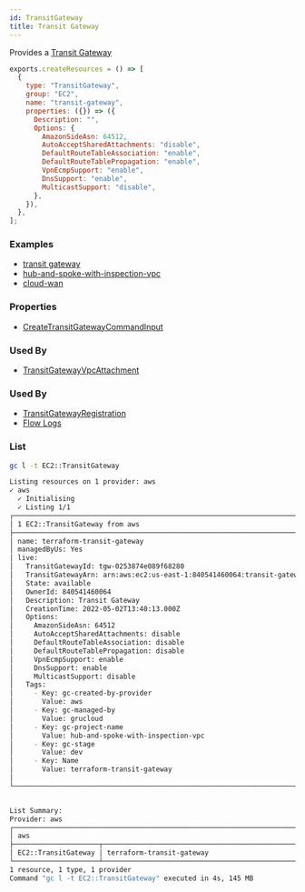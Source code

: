```yaml
---
id: TransitGateway
title: Transit Gateway
---
```


Provides a [Transit Gateway](https://console.aws.amazon.com/vpc/home?#TransitGateways:)

```js
exports.createResources = () => [
  {
    type: "TransitGateway",
    group: "EC2",
    name: "transit-gateway",
    properties: ({}) => ({
      Description: "",
      Options: {
        AmazonSideAsn: 64512,
        AutoAcceptSharedAttachments: "disable",
        DefaultRouteTableAssociation: "enable",
        DefaultRouteTablePropagation: "enable",
        VpnEcmpSupport: "enable",
        DnsSupport: "enable",
        MulticastSupport: "disable",
      },
    }),
  },
];
```

### Examples

- [transit gateway](https://github.com/grucloud/grucloud/blob/main/examples/aws/EC2/transit-gateway)
- [hub-and-spoke-with-inspection-vpc](https://github.com/grucloud/grucloud/blob/main/examples/aws/EC2/hub-and-spoke-with-inspection-vpc)
- [cloud-wan](https://github.com/grucloud/grucloud/blob/main/examples/aws/NetworkManager/cloud-wan)

### Properties

- [CreateTransitGatewayCommandInput](https://docs.aws.amazon.com/AWSJavaScriptSDK/v3/latest/clients/client-ec2/interfaces/createtransitgatewaycommandinput.html)

### Used By

- [TransitGatewayVpcAttachment](./TransitGatewayVpcAttachment.md)

### Used By

- [TransitGatewayRegistration](../NetworkManager/TransitGatewayRegistration.md)
- [Flow Logs](../EC2/FlowLogs.md)

### List

```sh
gc l -t EC2::TransitGateway
```

```sh
Listing resources on 1 provider: aws
✓ aws
  ✓ Initialising
  ✓ Listing 1/1
┌────────────────────────────────────────────────────────────────────────────┐
│ 1 EC2::TransitGateway from aws                                             │
├────────────────────────────────────────────────────────────────────────────┤
│ name: terraform-transit-gateway                                            │
│ managedByUs: Yes                                                           │
│ live:                                                                      │
│   TransitGatewayId: tgw-0253874e089f68280                                  │
│   TransitGatewayArn: arn:aws:ec2:us-east-1:840541460064:transit-gateway/t… │
│   State: available                                                         │
│   OwnerId: 840541460064                                                    │
│   Description: Transit Gateway                                             │
│   CreationTime: 2022-05-02T13:40:13.000Z                                   │
│   Options:                                                                 │
│     AmazonSideAsn: 64512                                                   │
│     AutoAcceptSharedAttachments: disable                                   │
│     DefaultRouteTableAssociation: disable                                  │
│     DefaultRouteTablePropagation: disable                                  │
│     VpnEcmpSupport: enable                                                 │
│     DnsSupport: enable                                                     │
│     MulticastSupport: disable                                              │
│   Tags:                                                                    │
│     - Key: gc-created-by-provider                                          │
│       Value: aws                                                           │
│     - Key: gc-managed-by                                                   │
│       Value: grucloud                                                      │
│     - Key: gc-project-name                                                 │
│       Value: hub-and-spoke-with-inspection-vpc                             │
│     - Key: gc-stage                                                        │
│       Value: dev                                                           │
│     - Key: Name                                                            │
│       Value: terraform-transit-gateway                                     │
│                                                                            │
└────────────────────────────────────────────────────────────────────────────┘


List Summary:
Provider: aws
┌───────────────────────────────────────────────────────────────────────────┐
│ aws                                                                       │
├─────────────────────┬─────────────────────────────────────────────────────┤
│ EC2::TransitGateway │ terraform-transit-gateway                           │
└─────────────────────┴─────────────────────────────────────────────────────┘
1 resource, 1 type, 1 provider
Command "gc l -t EC2::TransitGateway" executed in 4s, 145 MB
```
